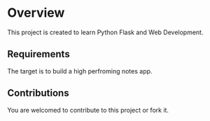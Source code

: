 # Overview
This project is created to learn Python Flask and Web Development. 

## Requirements
The target is to build a high perfroming notes app.

## Contributions
You are welcomed to contribute to this project or fork it. 
